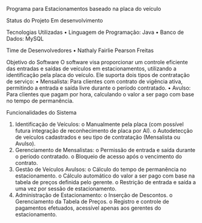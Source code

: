 Programa para Estacionamentos baseado na placa do veículo

Status do Projeto
  Em desenvolvimento

Tecnologias Utilizadas
  •	Linguagem de Programação: Java
  •	Banco de Dados: MySQL

Time de Desenvolvedores
  •	Nathaly Fairlie Pearson Freitas

Objetivo do Software
  O software visa proporcionar um controle eficiente das entradas e saídas de veículos em estacionamentos, utilizando a identificação pela placa do veículo. Ele suporta dois tipos de contratação de serviço:
    •	Mensalista: Para clientes com contrato de vigência ativa, permitindo a entrada e saída livre durante o período contratado.
    •	Avulso: Para clientes que pagam por hora, calculando o valor a ser pago com base no tempo de permanência.

Funcionalidades do Sistema
1.	Identificação de Veículos:
    o	Manualmente pela placa (com possível futura integração de reconhecimento de placa por AI).
    o	Autodetecção de veículos cadastrados e seu tipo de contratação (Mensalista ou Avulso).
2.	Gerenciamento de Mensalistas:
    o	Permissão de entrada e saída durante o período contratado.
    o	Bloqueio de acesso após o vencimento do contrato.
3.	Gestão de Veículos Avulsos:
    o	Cálculo do tempo de permanência no estacionamento.
    o	Cálculo automático do valor a ser pago com base na tabela de preços definida pelo gerente.
    o	Restrição de entrada e saída a uma vez por sessão de estacionamento.
4.	Administração de Estacionamento:
    o	Inserção de Descontos.
    o	Gerenciamento da Tabela de Preços.
    o	Registro e controle de pagamentos efetuados, acessível apenas aos gerentes do estacionamento.
